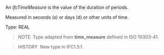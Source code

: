 An _IfcTimeMeasure_ is the value of the duration of periods.

Measured in seconds (s) or days (d) or other units of time.

Type: REAL

> NOTE&nbsp; Type adapted from **time_measure** defined in ISO 10303-41.

> HISTORY&nbsp; New type in IFC1.5.1.